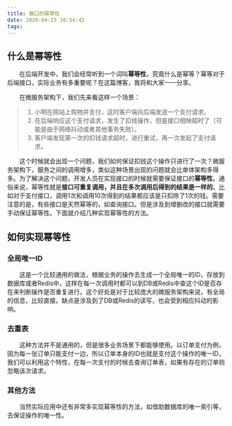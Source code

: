```yaml
---
title: 接口的幂等性
date: 2020-04-25 10:54:42
tags:
---
```


## 什么是幂等性

&emsp;&emsp;在后端开发中，我们会经常听到一个词叫**幂等性**，究竟什么是幂等？幂等对于后端接口，实际业务有多重要呢？在这篇博客，我将和大家一一分享。

&emsp;&emsp;在微服务架构下，我们先来看这样一个场景：

> 1. 小明在网站上购物并支付，这时客户端向后端发送一个支付请求。
> 2. 在后端响应这个支付请求，发生了扣钱操作，但是接口相映超时了（可能是由于网络抖动或者其他事务失败）。
> 3. 客户端发现第一次的扣钱请求超时，进行重试，再一次发起了支付请求。

&emsp;&emsp;这个时候就会出现一个问题，我们如何保证扣钱这个操作只进行了一次？微服务架构下，服务之间的调用增多，类似这种场景出现的问题就会比单体架构多得多。为了解决这个问题，开发人员在实现接口的时候就需要保证接口的**幂等性**。通俗来说，幂等性就是**接口可重复调用，并且在多次调用后得到的结果是一样的**。比如对于支付接口，调用1次和调用10次得到的结果都应该是只扣除了1次的钱。需要注意的是，有些接口是天然幂等的，如查询接口。但是涉及到增删改的接口就需要手动保证幂等性。下面就介绍几种实现幂等性的方法。

## 如何实现幂等性

### 全局唯一ID

&emsp;&emsp;这是一个比较通用的做法，根据业务的操作去生成一个全局唯一的ID，存放到数据库或者Redis中，这样在每一次调用时都可以到DB或Redis中查这个ID是否存在来判断操作是否重复进行。这个好处是对于比较庞大的微服务架构来说，有全局的信息，比较直接。缺点是涉及到了DB或Redis的读写，也会受到相应抖动的影响。

### 去重表

&emsp;&emsp;这种方法并不是通用的，但是很多业务场景下都能够使用。以订单支付为例，因为每一张订单只能支付一边，所以订单本身的ID也就是支付这个操作的唯一ID，我们可以利用这个特性，在每一次支付的时候去查询订单表，如果有存在的订单则忽略该次请求。

### 其他方法

&emsp;&emsp;当然实际应用中还有非常多实现幂等性的方法，如借助数据库的唯一索引等，去保证操作的唯一性。
